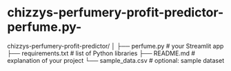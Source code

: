 # chizzys-perfumery-profit-predictor-perfume.py-
chizzys-perfumery-profit-predictor/ │ ├── perfume.py           # your Streamlit app ├── requirements.txt    # list of Python libraries ├── README.md           # explanation of your project └── sample_data.csv     # optional: sample dataset
